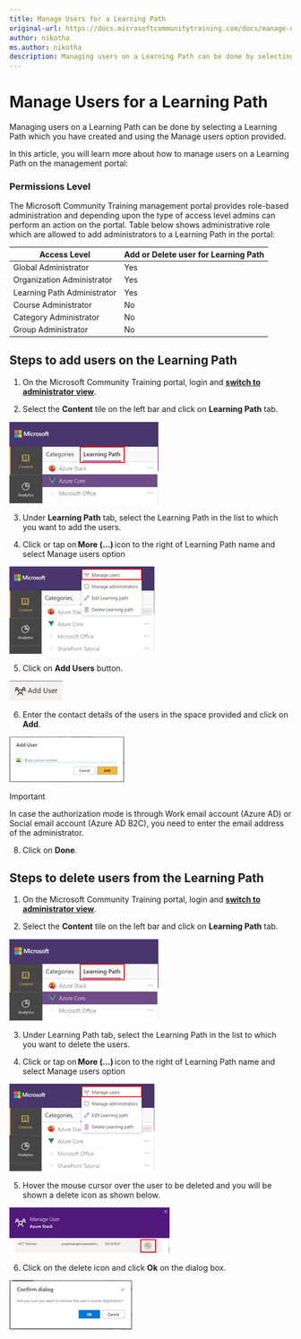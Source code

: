 ```yaml
---
title: Manage Users for a Learning Path
original-url: https://docs.microsoftcommunitytraining.com/docs/manage-user-for-a-learning-path
author: nikotha
ms.author: nikotha
description: Managing users on a Learning Path can be done by selecting a Learning Path which you have created and using the Manage users option provided.
---
```

# Manage Users for a Learning Path

Managing users on a Learning Path can be done by selecting a Learning Path which you have created and using the Manage users option provided. 

In this article, you will learn more about how to manage users on a Learning Path on the management portal: 
### Permissions Level

The Microsoft Community Training management portal provides role-based administration and depending upon the type of access level admins can perform an action on the portal. Table below shows administrative role which are allowed to add administrators to a Learning Path in the portal: 

| Access Level  | Add or Delete user for Learning Path |
| --- | --- |
| Global Administrator | Yes |
| Organization Administrator | Yes |
| Learning Path Administrator | Yes |
| Course Administrator | No |
| Category Administrator | No |
| Group Administrator | No |

## Steps to add users on the Learning Path

1.	On the Microsoft Community Training portal, login and [**switch to administrator view**](https://microsoftindia.document360.io/docs/configure-platform#step-2--switch-to-administrator-view-of-the-portal).

2. Select the **Content** tile on the left bar and click on **Learning Path** tab.

![Learning Path from Content](../../../media/image%28388%29.png)

3. Under **Learning Path** tab, select the Learning Path in the list to which you want to add the users.

4. Click or tap on **More (…)** icon to the right of Learning Path name and select Manage users option

![Manage users from More](../../../media/image%28403%29.png)

5. Click on **Add Users** button.

![Add Users](../../../media/image%28404%29.png)

6. Enter the contact details of the users in the space provided and click on **Add**.

![Add](../../../media/image%28405%29.png)

> [!IMPORTANT]
> In case the authorization mode is through Work email account (Azure AD) or Social email account (Azure AD B2C), you need to enter the email address of the administrator.

8. Click on **Done**.
##  Steps to delete users from the Learning Path

1.	On the Microsoft Community Training portal, login and [**switch to administrator view**](https://microsoftindia.document360.io/docs/configure-platform#step-2--switch-to-administrator-view-of-the-portal).

2. Select the **Content** tile on the left bar and click on **Learning Path** tab.

![CLick Learning Path from Content](../../../media/image%28388%29.png)

3. Under Learning Path tab, select the Learning Path in the list to which you want to delete the users.

4. Click or tap on **More (…)** icon to the right of Learning Path name and select Manage users option

![Manage users option](../../../media/image%28406%29.png)

5. Hover the mouse cursor over the user to be deleted and you will be shown a delete icon as shown below.

![Delete icon](../../../media/image%28407%29.png)

6. Click on the delete icon and click **Ok** on the dialog box.

![Delete and Okay](../../../media/image%28408%29.png)